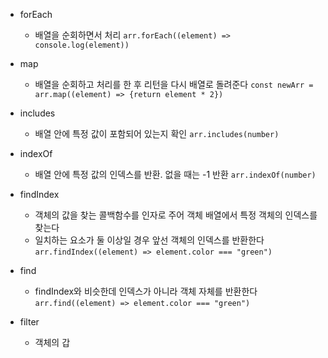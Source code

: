 
- forEach
	- 배열을 순회하면서 처리
	`arr.forEach((element) => console.log(element))`

- map
	- 배열을 순회하고 처리를 한 후 리턴을 다시 배열로 돌려준다
	`const newArr = arr.map((element) => {return element * 2})`

- includes
	- 배열 안에 특정 값이 포함되어 있는지 확인
	`arr.includes(number)`

- indexOf
	- 배열 안에 특정 값의 인덱스를 반환. 없을 때는 -1 반환
	`arr.indexOf(number)`

- findIndex
	- 객체의 값을 찾는 콜백함수를 인자로 주어 객체 배열에서 특정 객체의 인덱스를 찾는다
	- 일치하는 요소가 둘 이상일 경우 앞선 객체의 인덱스를 반환한다
	`arr.findIndex((element) => element.color === "green")`

- find
	- findIndex와 비슷한데 인덱스가 아니라 객체 자체를 반환한다
	`arr.find((element) => element.color === "green")`

- filter
	- 객체의 갑